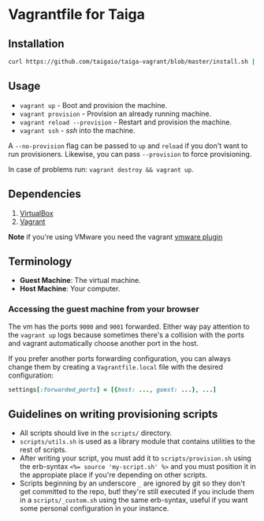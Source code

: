 # Vagrantfile for Taiga

## Installation

```sh
curl https://github.com/taigaio/taiga-vagrant/blob/master/install.sh | sh
```
## Usage

* `vagrant up` - Boot and provision the machine.
* `vagrant provision` - Provision an already running machine.
* `vagrant reload --provision` - Restart and provision the machine.
* `vagrant ssh` - *ssh* into the machine.

A `--no-provision` flag can be passed to `up` and `reload` if you don't want
to run provisioners. Likewise, you can pass `--provision` to force
provisioning.

In case of problems run: `vagrant destroy && vagrant up`.

## Dependencies

1. [VirtualBox][vbox]
2. [Vagrant][vagrant]

**Note** if you're using VMware you need the vagrant
[vmware plugin](http://www.vagrantup.com/vmware)

## Terminology

* **Guest Machine**: The virtual machine.
* **Host Machine**: Your computer.

### Accessing the guest machine from your browser

The vm has the ports `9000` and `9001` forwarded.  Either way pay
attention to the `vagrant up` logs because sometimes there's a
collision with the ports and vagrant automatically choose another port
in the host.

If you prefer another ports forwarding configuration, you can always
change them by creating a `Vagrantfile.local` file with the desired
configuration:

```ruby
settings[:forwarded_ports] = [{host: ..., guest: ...}, ...]
```

## Guidelines on writing provisioning scripts ##

* All scripts should live in the `scripts/` directory.
* `scripts/utils.sh` is used as a library module that contains
  utilities to the rest of scripts.
* After writing your script, you must add it to `scripts/provision.sh`
  using the erb-syntax `<%= source 'my-script.sh' %>` and you must
  position it in the appropiate place if you're depending on other
  scripts.
* Scripts beginning by an underscore `_` are ignored by git so they
  don't get committed to the repo, but! they're still executed if you
  include them in a `scripts/_custom.sh` using the same erb-syntax,
  useful if you want some personal configuration in your instance.

[vbox]: https://www.virtualbox.org/wiki/Downloads "VirtualBox downloads"
[vmw]: https://www.virtualbox.org/wiki/Downloads "VMware website"
[vagrant]: http://downloads.vagrantup.com/ "Vagrant downloads"
